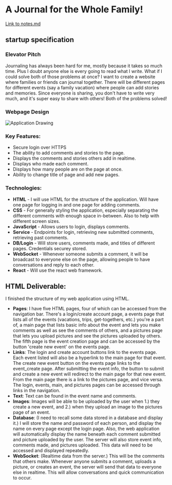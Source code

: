 # A Journal for the Whole Family!

[Link to notes.md](notes.md)

## startup specification
### Elevator Pitch
Journaling has always been hard for me, mostly because it takes so much time. Plus I doubt anyone else is every going to read what I write. What if I could solve both of those problems at once? I want to create a website where families or friends can journal together. There will be different pages for different events (say a family vacation) where people can add stories and memories. Since everyone is sharing, you don't have to write very much, and it's super easy to share with others! Both of the problems solved!

### Webpage Design
![Application Drawing](https://github.com/stamphen/startup/assets/156570548/24789051-8b40-4c53-ae4a-9e0fb66abc76)

### Key Features:
- Secure login over HTTPS
- The ability to add comments and stories to the page. 
- Displays the comments and stories others add in realtime.
- Displays who made each comment.
- Displays how many people are on the page at once. 
- Ability to change title of page and add new pages.

### Technologies:

- **HTML** - I will use HTML for the structure of the application. Will have one page for logging in and one page for adding comments. 
- **CSS** - For generally styling the application, especially separating the different comments with enough space in-between. Also to help with different screen sizes. 
- **JavaScript** - Allows users to login, displays comments. 
- **Service** - Endpoints for login, retrieving new submitted comments, retrieving past comments.
- **DB/Login** - Will store users, comments made, and titles of different pages. Credentials securey stored. 
- **WebSocket** - Whenever someone submits a comment, it will be broadcast to everyone else on the page, allowing people to have conversations and reply to each other. 
- **React** - Will use the react web framework. 


## HTML Deliverable:
I finished the structure of my web application using HTML. 
- **Pages**: I have five HTML pages, four of which can be accessed from the navigation bar. There's a login/create account page, a events page that lists all of the events (vacations, trips, get-togethers, etc.) you're a part of, a main page that lists basic info about the event and lets you make comments as well as see the comments of others, and a pictures page that lets you upload pictures and see the pictures uploaded by others. The fifth page is the event creation page and can be accessed by the button 'create new event' on the events page.
- **Links**: The login and create account buttons link to the events page. Each event listed will also be a hyperlink to the main page for that event. The create new event button on the events page links to the event_create page. After submitting the event info, the button to submit and create a new event will redirect to the main page for that new event. From the main page there is a link to the pictures page, and vice versa. The login, events, main, and pictures pages can be accessed through links in the navigation.
- **Text**: Text can be found in the event name and comments. 
- **Images**: Images will be able to be uploaded by the user when 1.) they create a new event, and 2.) when they upload an image to the pictures page of an event. 
- **Database**: (I need to recall some data stored in a database and display it.) I will store the name and password of each person, and display the name on every page except the login page. Also, the web application will automatically display the name beneath each comment submitted and picture uploaded by the user. The server will also store event info, comments made, and pictures uploaded. This data will need to be accessed and displayed repeatedly. 
- **WebSocket**: (Realtime data from the server.) This will be the comments that others make. Whenever anyone submits a comment, uploads a picture, or creates an event, the server will send that data to everyone else in realtime. This will allow conversations and quick communication to occur. 
